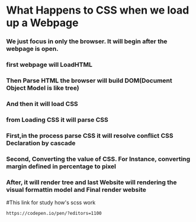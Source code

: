 # What Happens to CSS when we load up a Webpage
### We just focus in only the browser. It will begin after the webpage is open.
### first webpage will LoadHTML
### Then Parse HTML the browser will build DOM(Document Object Model is like tree)
### And then it will load CSS
### from Loading CSS it will parse CSS 
### First,in the process parse CSS it will resolve conflict CSS Declaration by cascade
### Second, Converting the value of CSS. For Instance, converting margin defined in percentage to pixel
### After, it will render tree and last Website will rendering the visual formattin model and Final render website

#This link for study how's scss work
```
https://codepen.io/pen/?editors=1100
```
